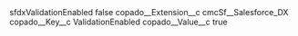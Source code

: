 <?xml version="1.0" encoding="UTF-8"?>
<CustomMetadata xmlns="http://soap.sforce.com/2006/04/metadata" xmlns:xsi="http://www.w3.org/2001/XMLSchema-instance" xmlns:xsd="http://www.w3.org/2001/XMLSchema">
    <label>sfdxValidationEnabled</label>
    <protected>false</protected>
    <values>
        <field>copado__Extension__c</field>
        <value xsi:type="xsd:string">cmcSf__Salesforce_DX</value>
    </values>
    <values>
        <field>copado__Key__c</field>
        <value xsi:type="xsd:string">ValidationEnabled</value>
    </values>
    <values>
        <field>copado__Value__c</field>
        <value xsi:type="xsd:string">true</value>
    </values>
</CustomMetadata>
